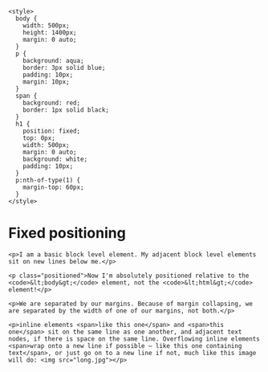 <!DOCTYPE html>
<html>
  <head>
    <meta charset="utf-8">
    <title>Fixed positioning</title>

    <style>
      body {
        width: 500px;
        height: 1400px;
        margin: 0 auto;
      }
      p {
        background: aqua;
        border: 3px solid blue;
        padding: 10px;
        margin: 10px;
      }
      span {
        background: red;
        border: 1px solid black;
      }
      h1 {
        position: fixed;
        top: 0px;
        width: 500px;
        margin: 0 auto;
        background: white;
        padding: 10px;
      }
      p:nth-of-type(1) {
        margin-top: 60px;
      }
    </style>
  </head>
  <body>
    <h1>Fixed positioning</h1>

    <p>I am a basic block level element. My adjacent block level elements sit on new lines below me.</p>

    <p class="positioned">Now I'm absolutely positioned relative to the <code>&lt;body&gt;</code> element, not the <code>&lt;html&gt;</code> element!</p>

    <p>We are separated by our margins. Because of margin collapsing, we are separated by the width of one of our margins, not both.</p>

    <p>inline elements <span>like this one</span> and <span>this one</span> sit on the same line as one another, and adjacent text nodes, if there is space on the same line. Overflowing inline elements <span>wrap onto a new line if possible — like this one containing text</span>, or just go on to a new line if not, much like this image will do: <img src="long.jpg"></p>

  </body>
</html>
